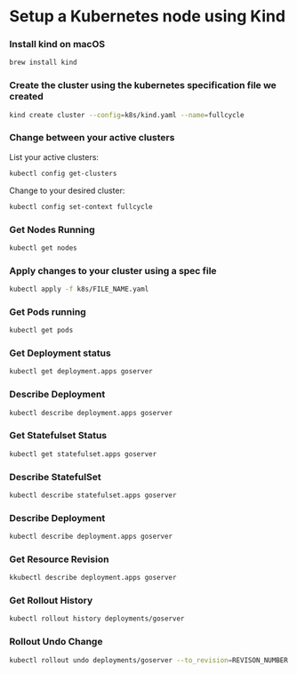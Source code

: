 # Setup a Kubernetes node using Kind

### Install kind on macOS
```sh
brew install kind
```

### Create the cluster using the kubernetes specification file we created
```sh
kind create cluster --config=k8s/kind.yaml --name=fullcycle
```

### Change between your active clusters
List your active clusters:
```sh
kubectl config get-clusters
```

Change to your desired cluster:
```sh
kubectl config set-context fullcycle
```

### Get Nodes Running
```sh
kubectl get nodes
```

### Apply changes to your cluster using a spec file
```sh
kubectl apply -f k8s/FILE_NAME.yaml
```

### Get Pods running
```sh
kubectl get pods
```

### Get Deployment status
```sh
kubectl get deployment.apps goserver
```

### Describe Deployment
```sh
kubectl describe deployment.apps goserver
```

### Get Statefulset Status
```sh
kubectl get statefulset.apps goserver
```

### Describe StatefulSet
```sh
kubectl describe statefulset.apps goserver
```

### Describe Deployment
```sh
kubectl describe deployment.apps goserver
```

### Get Resource Revision
```sh
kkubectl describe deployment.apps goserver
```

### Get Rollout History
```sh
kubectl rollout history deployments/goserver
```

### Rollout Undo Change
```sh
kubectl rollout undo deployments/goserver --to_revision=REVISON_NUMBER
```

